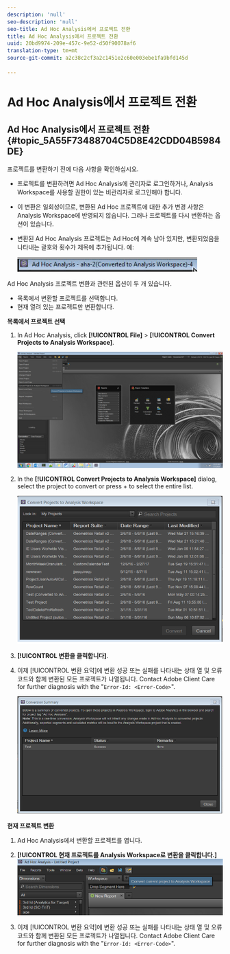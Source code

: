 ```yaml
---
description: 'null'
seo-description: 'null'
seo-title: Ad Hoc Analysis에서 프로젝트 전환
title: Ad Hoc Analysis에서 프로젝트 전환
uuid: 20bd9974-209e-457c-9e52-d50f90078af6
translation-type: tm+mt
source-git-commit: a2c38c2cf3a2c1451e2c60e003ebe1fa9bfd145d

---
```



# Ad Hoc Analysis에서 프로젝트 전환

## Ad Hoc Analysis에서 프로젝트 전환 {#topic_5A55F73488704C5D8E42CDD04B5984DE}

프로젝트를 변환하기 전에 다음 사항을 확인하십시오.

* 프로젝트를 변환하려면 Ad Hoc Analysis에 관리자로 로그인하거나, Analysis Workspace를 사용할 권한이 있는 비관리자로 로그인해야 합니다.
* 이 변환은 일회성이므로, 변환된 Ad Hoc 프로젝트에 대한 추가 변경 사항은 Analysis Workspace에 반영되지 않습니다. 그러나 프로젝트를 다시 변환하는 옵션이 있습니다.
* 변환된 Ad Hoc Analysis 프로젝트는 Ad Hoc에 계속 남아 있지만, 변환되었음을 나타내는 괄호와 횟수가 제목에 추가됩니다. 예:

   ![](assets/aha_title_converted.png)

Ad Hoc Analysis 프로젝트 변환과 관련된 옵션이 두 개 있습니다.

* 목록에서 변환할 프로젝트를 선택합니다.
* 현재 열려 있는 프로젝트만 변환합니다.

**목록에서 프로젝트 선택**

1. In Ad Hoc Analysis, click **[!UICONTROL File]** &gt; **[!UICONTROL Convert Projects to Analysis Workspace]**.

   ![](assets/aha2aw_convert.png)

1. In the **[!UICONTROL Convert Projects to Analysis Workspace]** dialog, select the project to convert or press  +  to select the entire list.

   ![](assets/aha2aw_projects.png)

1. **[!UICONTROL 변환을 클릭합니다]**.
1. 이제 [!UICONTROL 변환 요약]에 변환 성공 또는 실패를 나타내는 상태 열 및 오류 코드와 함께 변환된 모든 프로젝트가 나열됩니다. Contact Adobe Client Care for further diagnosis with the "`Error-Id: <Error-Code>`".

   ![](assets/export_summary.png)

**현재 프로젝트 변환**

1. Ad Hoc Analysis에서 변환할 프로젝트를 엽니다.
1. **[!UICONTROL 현재 프로젝트를 Analysis Workspace로 변환을 클릭합니다.]** ![](assets/export_current.png)

1. 이제 [!UICONTROL 변환 요약]에 변환 성공 또는 실패를 나타내는 상태 열 및 오류 코드와 함께 변환된 모든 프로젝트가 나열됩니다. Contact Adobe Client Care for further diagnosis with the "`Error-Id: <Error-Code>`".
